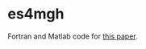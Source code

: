 # es4mgh
Fortran and Matlab code for [this paper](https://www.tinbergen.nl/discussion-paper/915/13-001-iii-tail-probabilities-and-partial-moments-for-quadratic-forms-in-multivariate-generalized-hyperbolic-random-vectors).
